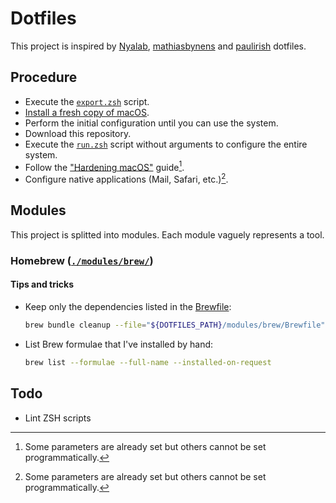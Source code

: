 # Dotfiles

This project is inspired by [Nyalab](https://github.com/Nyalab/handles), [mathiasbynens](https://github.com/mathiasbynens/dotfiles/) and [paulirish](https://github.com/paulirish/dotfiles) dotfiles.

## Procedure

- Execute the [`export.zsh`](./export.zsh) script.
- [Install a fresh copy of macOS](https://support.apple.com/en-gb/HT212749).
- Perform the initial configuration until you can use the system.
- Download this repository.
- Execute the [`run.zsh`](./run.zsh) script without arguments to configure the entire system.
- Follow the ["Hardening macOS"](https://www.bejarano.io/hardening-macos/) guide[^*].
- Configure native applications (Mail, Safari, etc.)[^*].

[^*]: Some parameters are already set but others cannot be set programmatically.

## Modules

This project is splitted into modules. Each module vaguely represents a tool.

### Homebrew ([`./modules/brew/`](./modules/brew/))

#### Tips and tricks

- Keep only the dependencies listed in the [Brewfile](`./modules/brew/Brewfile`):

  ```zsh
  brew bundle cleanup --file="${DOTFILES_PATH}/modules/brew/Brewfile" --force --zap
  ```

- List Brew formulae that I've installed by hand:

  ```zsh
  brew list --formulae --full-name --installed-on-request
  ```

## Todo

- Lint ZSH scripts
